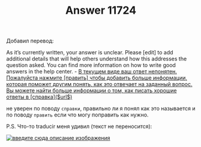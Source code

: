 ﻿---
title: "Answer 11724"
se.owner.user_id: 238742
se.owner.display_name: "Andrew"
se.owner.link: "https://ru.meta.stackoverflow.com/users/238742/andrew"
se.answer_id: 11724
se.question_id: 11723
se.post_type: answer
se.is_accepted: True
---
<p>Добавил перевод:</p>
<p>As it’s currently written, your answer is unclear. Please [edit] to add additional details that will help others understand how this addresses the question asked. You can find more information on how to write good answers in the help center. - <a href="https://ru.traducir.win/strings/16913" rel="nofollow noreferrer">В текущем виде ваш ответ непонятен. Пожалуйста нажмите [править] чтобы добавить больше информации, которая поможет другим понять, как это отвечает на заданный вопрос. Вы можете найти больше информации о том, как писать хорошие ответы в [справка]($url$)</a></p>
<p>не уверен по поводу <code>справки</code>, правильно ли я понял как это называется и по поводу <code>править</code> если что могу поправить как нужно.</p>
<p>P.S. Что-то traducir меня удивил (текст не переносится):</p>
<p><a href="https://i.stack.imgur.com/5ZrKI.png" rel="nofollow noreferrer"><img src="https://i.stack.imgur.com/5ZrKI.png" alt="введите сюда описание изображения" /></a></p>
